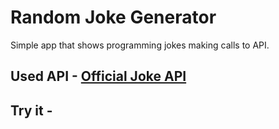 # Random Joke Generator
Simple app that shows programming jokes making calls to API.

## Used API - [Official Joke API](https://github.com/15Dkatz/official_joke_api)

## Try it - []()
